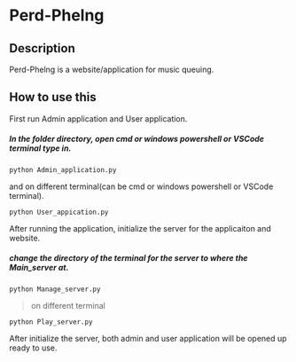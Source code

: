 # Perd-Phelng
## Description
Perd-Phelng is a website/application for music queuing.
## How to use this
First run Admin application and User application.
##### In the folder directory, open cmd or windows powershell or VSCode terminal type in.
```
python Admin_application.py
```
and on different terminal(can be cmd or windows powershell or VSCode terminal).
```
python User_appication.py
```
After running the application, initialize the server for the applicaiton and website.
##### change the directory of the terminal for the server to where the ***Main_server*** at.
```
python Manage_server.py
```
>on different terminal
```
python Play_server.py
```
After initialize the server, both admin and user application will be opened up ready to use.
